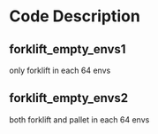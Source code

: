 # Code Description

## forklift_empty_envs1

only forklift in each 64 envs

## forklift_empty_envs2

both forklift and pallet in each 64 envs

